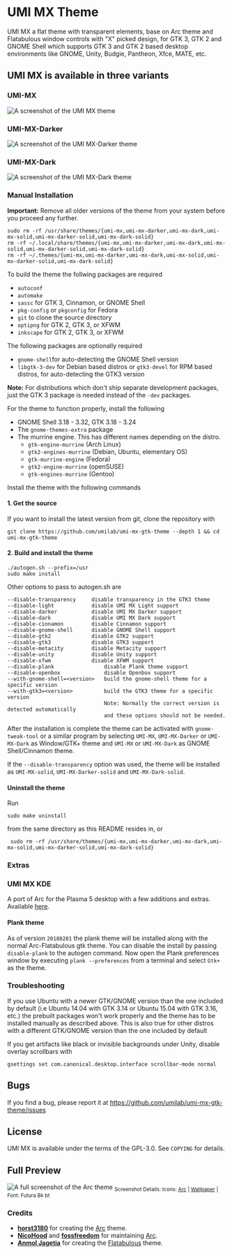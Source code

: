 # UMI MX Theme

UMI MX a flat theme with transparent elements, base on Arc theme and Flatabulous window controls with "X" picked design, for GTK 3, GTK 2 and GNOME Shell which supports GTK 3 and GTK 2 based desktop environments like GNOME, Unity, Budgie, Pantheon, Xfce, MATE, etc.

## UMI MX is available in three variants

### UMI-MX

![A screenshot of the UMI MX theme](http://tnga.github.io/sharedbazar/_assets/images/umi-mvx-screenshot-20190508153236.png)

### UMI-MX-Darker

![A screenshot of the UMI MX-Darker theme](http://tnga.github.io/sharedbazar/_assets/images/umi-mvx-dr-screenshot-20190508153542.png)

### UMI-MX-Dark

![A screenshot of the UMI MX-Dark theme](http://tnga.github.io/sharedbazar/_assets/images/umi-mvx-d-screenshot-20190508153627.png)

### Manual Installation

**Important:** Remove all older versions of the theme from your system before you proceed any further.

    sudo rm -rf /usr/share/themes/{umi-mx,umi-mx-darker,umi-mx-dark,umi-mx-solid,umi-mx-darker-solid,umi-mx-dark-solid}
    rm -rf ~/.local/share/themes/{umi-mx,umi-mx-darker,umi-mx-dark,umi-mx-solid,umi-mx-darker-solid,umi-mx-dark-solid}
    rm -rf ~/.themes/{umi-mx,umi-mx-darker,umi-mx-dark,umi-mx-solid,umi-mx-darker-solid,umi-mx-dark-solid}

To build the theme the follwing packages are required

* `autoconf`
* `automake`
* `sassc` for GTK 3, Cinnamon, or GNOME Shell
* `pkg-config` or `pkgconfig` for Fedora
* `git` to clone the source directory
* `optipng` for GTK 2, GTK 3, or XFWM
* `inkscape` for GTK 2, GTK 3, or XFWM

The following packages are optionally required

* `gnome-shell`for auto-detecting the GNOME Shell version
* `libgtk-3-dev` for Debian based distros or `gtk3-devel` for RPM based distros, for auto-detecting the GTK3 version

**Note:** For distributions which don't ship separate development packages, just the GTK 3 package is needed instead of the `-dev` packages.

For the theme to function properly, install the following

* GNOME Shell 3.18 - 3.32, GTK 3.18 - 3.24
* The `gnome-themes-extra` package
* The murrine engine. This has different names depending on the distro.
  * `gtk-engine-murrine` (Arch Linux)
  * `gtk2-engines-murrine` (Debian, Ubuntu, elementary OS)
  * `gtk-murrine-engine` (Fedora)
  * `gtk2-engine-murrine` (openSUSE)
  * `gtk-engines-murrine` (Gentoo)

Install the theme with the following commands

#### 1. Get the source

If you want to install the latest version from git, clone the repository with

    git clone https://github.com/umilab/umi-mx-gtk-theme --depth 1 && cd umi-mx-gtk-theme

#### 2. Build and install the theme

    ./autogen.sh --prefix=/usr
    sudo make install

Other options to pass to autogen.sh are

    --disable-transparency     disable transparency in the GTK3 theme
    --disable-light            disable UMI MX Light support
    --disable-darker           disable UMI MX Darker support
    --disable-dark             disable UMI MX Dark support
    --disable-cinnamon         disable Cinnamon support
    --disable-gnome-shell      disable GNOME Shell support
    --disable-gtk2             disable GTK2 support
    --disable-gtk3             disable GTK3 support
    --disable-metacity         disable Metacity support
    --disable-unity            disable Unity support
    --disable-xfwm             disable XFWM support
    --disable-plank                disable Plank theme support
    --disable-openbox              disable Openbox support
    --with-gnome-shell=<version>   build the gnome-shell theme for a specific version
    --with-gtk3=<version>          build the GTK3 theme for a specific version
                                   Note: Normally the correct version is detected automatically
                                   and these options should not be needed.

After the installation is complete the theme can be activated with `gnome-tweak-tool` or a similar program by selecting `UMI-MX`, `UMI-MX-Darker` or `UMI-MX-Dark` as Window/GTK+ theme and `UMI-MX` or `UMI-MX-Dark` as GNOME Shell/Cinnamon theme.

If the `--disable-transparency` option was used, the theme will be installed as `UMI-MX-solid`, `UMI-MX-Darker-solid` and `UMI-MX-Dark-solid`.

#### Uninstall the theme

Run

    sudo make uninstall

from the same directory as this README resides in, or

     sudo rm -rf /usr/share/themes/{umi-mx,umi-mx-darker,umi-mx-dark,umi-mx-solid,umi-mx-darker-solid,umi-mx-dark-solid}

### Extras

### UMI MX KDE

A port of Arc for the Plasma 5 desktop with a few additions and extras. Available [here](https://github.com/PapirusDevelopmentTeam/arc-kde).

#### Plank theme

As of version `20180201` the plank theme will be installed along with the normal Arc-Flatabulous gtk theme. You can disable the install by passing `disable-plank` to the autogen command.
Now open the Plank preferences window by executing `plank --preferences` from a terminal and select `Gtk+` as the theme.

### Troubleshooting

If you use Ubuntu with a newer GTK/GNOME version than the one included by default (i.e Ubuntu 14.04 with GTK 3.14 or Ubuntu 15.04 with GTK 3.16, etc.) the prebuilt packages won't work properly and the theme has to be installed manually as described above.
This is also true for other distros with a different GTK/GNOME version than the one included by default

If you get artifacts like black or invisible backgrounds under Unity, disable overlay scrollbars with

    gsettings set com.canonical.desktop.interface scrollbar-mode normal

## Bugs

If you find a bug, please report it at https://github.com/umilab/umi-mx-gtk-theme/issues

## License

UMI MX is available under the terms of the GPL-3.0. See `COPYING` for details.

## Full Preview

![A full screenshot of the Arc theme](http://tnga.github.io/sharedbazar/_assets/images/umi-mvx-lde-screenshot-20190508155116.png)
<sub>Screenshot Details: Icons: [Arc](https://github.com/umilab/umi-mvx-icons) | [Wallpaper](https://wallpapers.cimiro.com/wp-content/uploads/sites/4/2019/01/background-beach-beautiful-207135-1.jpg) | Font: Futura Bk bt</sub>

### Credits

* **[horst3180](https://github.com/horst3180)** for creating the [Arc](https://github.com/horst3180/arc-theme) theme.
* **[NicoHood](https://github.com/NicoHood)** and **[fossfreedom](https://github.com/fossfreedom)** for maintaining [Arc](https://github.com/NicoHood/arc-theme).
* **[Anmol Jagetia](https://github.com/anmoljagetia)** for creating the [Flatabulous](https://github.com/anmoljagetia/Flatabulous) theme.
